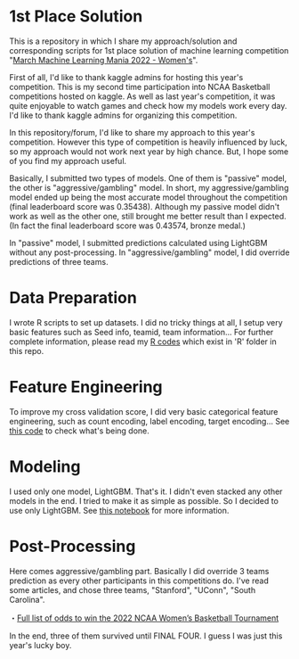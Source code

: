 # 1st Place Solution

This is a repository in which I share my approach/solution and corresponding scripts for 1st place solution of machine learning competition "[March Machine Learning Mania 2022 - Women's](https://www.kaggle.com/competitions/womens-march-mania-2022)".

First of all, I'd like to thank kaggle admins for hosting this year's competition. This is my second time participation into NCAA Basketball competitions hosted on kaggle. As well as last year's competition, it was quite enjoyable to watch games and check how my models work every day. I'd like to thank kaggle admins for organizing this competition.

In this repository/forum, I'd like to share my approach to this year's competition. However this type of competition is heavily influenced by luck, so my approach would not work next year by high chance. But, I hope some of you find my approach useful.

Basically, I submitted two types of models. One of them is "passive" model, the other is "aggressive/gambling" model. In short, my aggressive/gambling model ended up being the most accurate model throughout the competition (final leaderboard score was 0.35438). Although my passive model didn't work as well as the other one, still brought me better result than I expected. (In fact the final leaderboard score was 0.43574, bronze medal.)

In "passive" model, I submitted predictions calculated using LightGBM without any post-processing. In "aggressive/gambling" model, I did override predictions of three teams.

# Data Preparation

I wrote R scripts to set up datasets. 
I did no tricky things at all, I setup very basic features such as Seed info, teamid, team information...
For further complete information, please read my [R codes](https://github.com/koki25ando/March-Machine-Learning-Mania-2022---Women-s/tree/master/R_code) which exist in 'R' folder in this repo.

# Feature Engineering

To improve my cross validation score, I did very basic categorical feature engineering, such as count encoding, label encoding, target encoding...
See [this code](https://github.com/koki25ando/March-Machine-Learning-Mania-2022---Women-s/blob/master/py/LightGBM_stage2.ipynb) to check what's being done. 

# Modeling

I used only one model, LightGBM. That's it. I didn't even stacked any other models in the end.
I tried to make it as simple as possible. So I decided to use only LightGBM.
See [this notebook](https://github.com/koki25ando/March-Machine-Learning-Mania-2022---Women-s/blob/master/py/LightGBM_stage2.ipynb) for more information.

# Post-Processing

Here comes aggressive/gambling part. Basically I did override 3 teams prediction as every other participants in this competitions do.
I've read some articles, and chose three teams, "Stanford", "UConn", "South Carolina".

・[Full list of odds to win the 2022 NCAA Women’s Basketball Tournament](https://dknation.draftkings.com/2022/3/14/22976763/ncaa-womens-basketball-tournament-odds-2022-march-madness-national-championship-uconn-memphis)

In the end, three of them survived until FINAL FOUR. I guess I was just this year's lucky boy.